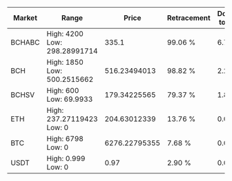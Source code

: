 | Market | Range | Price| Retracement | Doubles to 50% |
| --- | --- | --- | --- | --- |
| BCHABC | High: 4200<br />Low: 298.28991714 | 335.1 | 99.06 % | 6.71 |
| BCH | High: 1850<br />Low: 500.2515662 | 516.23494013 | 98.82 % | 2.28 |
| BCHSV | High: 600<br />Low: 69.9933 | 179.34225565 | 79.37 % | 1.87 |
| ETH | High: 237.27119423<br />Low: 0 | 204.63012339 | 13.76 % | 0.00 |
| BTC | High: 6798<br />Low: 0 | 6276.22795355 | 7.68 % | 0.00 |
| USDT | High: 0.999<br />Low: 0 | 0.97 | 2.90 % | 0.00 |
